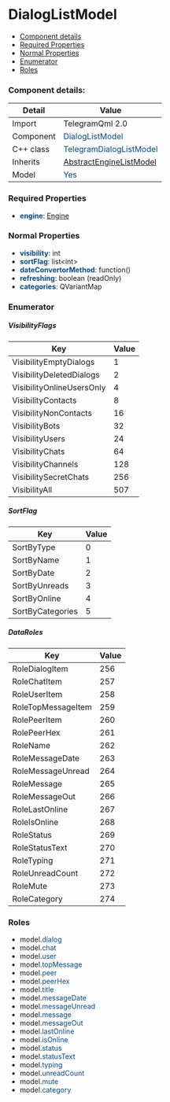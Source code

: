 # DialogListModel

 * [Component details](#component-details)
 * [Required Properties](#required-properties)
 * [Normal Properties](#normal-properties)
 * [Enumerator](#enumerator)
 * [Roles](#roles)


### Component details:

|Detail|Value|
|------|-----|
|Import|TelegramQml 2.0|
|Component|<font color='#074885'>DialogListModel</font>|
|C++ class|<font color='#074885'>TelegramDialogListModel</font>|
|Inherits|<font color='#074885'>[AbstractEngineListModel](abstractenginelistmodel.md)</font>|
|Model|<font color='#074885'>Yes</font>|


### Required Properties

* <font color='#074885'><b>engine</b></font>: [Engine](engine.md)


### Normal Properties

* <font color='#074885'><b>visibility</b></font>: int
* <font color='#074885'><b>sortFlag</b></font>: list&lt;int&gt;
* <font color='#074885'><b>dateConvertorMethod</b></font>: function()
* <font color='#074885'><b>refreshing</b></font>: boolean (readOnly)
* <font color='#074885'><b>categories</b></font>: QVariantMap




### Enumerator


##### VisibilityFlags

|Key|Value|
|---|-----|
|VisibilityEmptyDialogs|1|
|VisibilityDeletedDialogs|2|
|VisibilityOnlineUsersOnly|4|
|VisibilityContacts|8|
|VisibilityNonContacts|16|
|VisibilityBots|32|
|VisibilityUsers|24|
|VisibilityChats|64|
|VisibilityChannels|128|
|VisibilitySecretChats|256|
|VisibilityAll|507|

##### SortFlag

|Key|Value|
|---|-----|
|SortByType|0|
|SortByName|1|
|SortByDate|2|
|SortByUnreads|3|
|SortByOnline|4|
|SortByCategories|5|

##### DataRoles

|Key|Value|
|---|-----|
|RoleDialogItem|256|
|RoleChatItem|257|
|RoleUserItem|258|
|RoleTopMessageItem|259|
|RolePeerItem|260|
|RolePeerHex|261|
|RoleName|262|
|RoleMessageDate|263|
|RoleMessageUnread|264|
|RoleMessage|265|
|RoleMessageOut|266|
|RoleLastOnline|267|
|RoleIsOnline|268|
|RoleStatus|269|
|RoleStatusText|270|
|RoleTyping|271|
|RoleUnreadCount|272|
|RoleMute|273|
|RoleCategory|274|


### Roles

 * model.<font color='#074885'>dialog</font>
 * model.<font color='#074885'>chat</font>
 * model.<font color='#074885'>user</font>
 * model.<font color='#074885'>topMessage</font>
 * model.<font color='#074885'>peer</font>
 * model.<font color='#074885'>peerHex</font>
 * model.<font color='#074885'>title</font>
 * model.<font color='#074885'>messageDate</font>
 * model.<font color='#074885'>messageUnread</font>
 * model.<font color='#074885'>message</font>
 * model.<font color='#074885'>messageOut</font>
 * model.<font color='#074885'>lastOnline</font>
 * model.<font color='#074885'>isOnline</font>
 * model.<font color='#074885'>status</font>
 * model.<font color='#074885'>statusText</font>
 * model.<font color='#074885'>typing</font>
 * model.<font color='#074885'>unreadCount</font>
 * model.<font color='#074885'>mute</font>
 * model.<font color='#074885'>category</font>
